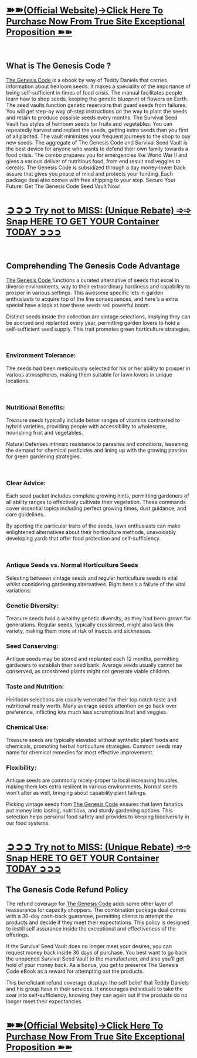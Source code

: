 <p>&nbsp;</p>
<h1><a href="https://beastfitclub.com/the-genesis-code/">➽➽<span style="font-size: x-large;"><strong>(Official Website)&rarr;Click Here To Purchase Now From True Site Exceptional Proposition ➽➽</strong></span></a></h1>
<p>&nbsp;</p>
<h2><strong>What is The Genesis Code ?</strong></h2>
<p><a href="https://beastfitclub.com/the-genesis-code/">The Genesis Code </a> is a ebook by way of Teddy Daniels that carries information about heirloom seeds. It makes a speciality of the importance of being self-sufficient in times of food crisis. The manual facilitates people learn how to shop seeds, keeping the genetic blueprint of flowers on Earth. The seed vaults function genetic reservoirs that guard seeds from failures. You will get step-by way of-step instructions on the way to plant the seeds and retain to produce possible seeds every months. The Survival Seed Vault has styles of heirloom seeds for fruits and vegetables. You can repeatedly harvest and replant the seeds, getting extra seeds than you first of all planted. The vault minimizes your frequent journeys to the shop to buy new seeds. The aggregate of The Genesis Code and Survival Seed Vault is the best device for anyone who wants to defend their own family towards a food crisis. The combo prepares you for emergencies like World War II and gives a various deliver of nutritious food, from end result and veggies to cereals. The Genesis Code is subsidized through a day money-lower back assure that gives you peace of mind and protects your funding. Each package deal also comes with free shipping to your step. Secure Your Future: Get The Genesis Code Seed Vault Now!</p>
<h1><strong><a href="https://beastfitclub.com/the-genesis-code/">➲➲➲ <span style="font-size: x-large;"><strong>Try not to MISS: (Unique Rebate) ➾➾ Snap HERE TO GET YOUR Container TODAY ➲➲➲</strong></span></a></strong></h1>
<p>&nbsp;</p>
<h2><strong>Comprehending The Genesis Code Advantage</strong></h2>
<p><a href="https://beastfitclub.com/the-genesis-code/">The Genesis Code </a> functions a curated alternative of seeds that excel in diverse environments, way to their extraordinary hardiness and capability to prosper in various settings. This awesome specific lets in garden enthusiasts to acquire top of the line consequences, and here's a extra special have a look at how these seeds sell powerful boom.</p>
<p>Distinct seeds inside the collection are vintage selections, implying they can be accrued and replanted every year, permitting garden lovers to hold a self-sufficient seed supply. This trait promotes green horticulture strategies.</p>
<p>&nbsp;</p>
<h3><strong>Environment Tolerance:</strong></h3>
<p>The seeds had been meticulously selected for his or her ability to prosper in various atmospheres, making them suitable for lawn lovers in unique locations.</p>
<p>&nbsp;</p>
<h3>&shy;<strong>Nutritional Benefits:</strong></h3>
<p>Treasure seeds typically include better ranges of vitamins contrasted to hybrid varieties, providing people with accessibility to wholesome, nourishing fruit and vegetables.</p>
<p>Natural Defenses intrinsic resistance to parasites and conditions, lessening the demand for chemical pesticides and lining up with the growing passion for green gardening strategies.</p>
<p>&nbsp;</p>
<h3>&shy;<strong>Clear Advice:</strong></h3>
<p>Each seed packet includes complete growing hints, permitting gardeners of all ability ranges to effectively cultivate their vegetation. These commands cover essential topics including perfect growing times, dust guidance, and care guidelines.</p>
<p>By spotting the particular traits of the seeds, lawn enthusiasts can make enlightened alternatives about their horticulture methods, unavoidably developing yards that offer food protection and self-sufficiency.</p>
<p>&nbsp;</p>
<h3><strong>Antique Seeds vs. Normal Horticulture Seeds</strong></h3>
<p>Selecting between vintage seeds and regular horticulture seeds is vital whilst considering gardening alternatives. Right here's a failure of the vital variations:</p>
<h3><strong>Genetic Diversity:</strong></h3>
<p>Treasure seeds hold a wealthy genetic diversity, as they had been grown for generations. Regular seeds, typically crossbreed, might also lack this variety, making them more at risk of insects and sicknesses.</p>
<h3><strong>Seed Conserving:</strong></h3>
<p>Antique seeds may be stored and replanted each 12 months, permitting gardeners to establish their seed bank. Average seeds usually cannot be conserved, as crossbreed plants might not generate viable children.</p>
<h3><strong>Taste and Nutrition:</strong></h3>
<p>Heirloom selections are usually venerated for their top notch taste and nutritional really worth. Many average seeds attention on go back over preference, inflicting lots much less scrumptious fruit and veggies.</p>
<h3><strong>Chemical Use:</strong></h3>
<p>Treasure seeds are typically elevated without synthetic plant foods and chemicals, promoting herbal horticulture strategies. Common seeds may name for chemical remedies for most effective improvement.</p>
<h3><strong>Flexibility:</strong></h3>
<p>Antique seeds are commonly nicely-proper to local increasing troubles, making them lots extra resilient in various environments. Normal seeds won't alter as well, bringing about capability plant failings.</p>
<p>Picking vintage seeds from <a href="https://www.facebook.com/the.genesis.code.reviews/">The Genesis Code</a> ensures that lawn fanatics put money into lasting, nutritious, and sturdy gardening options. This selection helps personal food safety and provides to keeping biodiversity in our food systems.</p>
<h1><strong><a href="https://beastfitclub.com/the-genesis-code/">➲➲➲ <span style="font-size: x-large;"><strong>Try not to MISS: (Unique Rebate) ➾➾ Snap HERE TO GET YOUR Container TODAY ➲➲➲</strong></span></a></strong></h1>
<h2><strong>The Genesis Code Refund Policy</strong></h2>
<p>The refund coverage for <a href="https://www.facebook.com/the.genesis.code.reviews/">The Genesis Code</a> adds some other layer of reassurance for capacity shoppers. The combination package deal comes with a 30-day cash-back guarantee, permitting clients to attempt the products and decide if they meet their expectations. This policy is designed to instill self assurance inside the exceptional and effectiveness of the offerings.</p>
<p>If the Survival Seed Vault does no longer meet your desires, you can request money back inside 30 days of purchase. You best want to go back the unopened Survival Seed Vault to the manufacturer, and also you&rsquo;ll get hold of your money back. As a bonus, you get to preserve The Genesis Code eBook as a reward for attempting out the products.</p>
<p>This beneficiant refund coverage displays the self belief that Teddy Daniels and his group have in their services. It encourages individuals to take the soar into self-sufficiency, knowing they can again out if the products do no longer meet their expectancies.</p>
<h1><strong><a href="https://beastfitclub.com/the-genesis-code/">➽➽<span style="font-size: x-large;"><strong>(Official Website)&rarr;Click Here To Purchase Now From True Site Exceptional Proposition ➽➽</strong></span></a></strong></h1>
<p align="left">&nbsp;</p>
